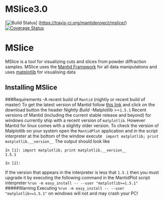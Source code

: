 # MSlice3.0
[![Build Status](https://travis-ci.org/mantidproject/mslice.svg?branch=master)] (https://travis-ci.org/mantidproject/mslice/)[![Coverage Status](https://coveralls.io/repos/github/mantidproject/mslice/badge.svg?branch=master)](https://coveralls.io/github/mantidproject/mslice?branch=master)
# MSlice
MSlice is a tool for visualizing cuts and slices from powder diffraction samples. MSlice uses the [Mantid Framework](http://www.mantidproject.org/) for all data manipulations and uses [matplotlib](http://matplotlib.org/) for visualising data

## Installing MSlice
###Requirements
-A recent build of `Mantid` (nightly or recent build of master) 
To get the latest version of Mantid follow [this link](http://download.mantidproject.org/) and click on the download button the header *Nightly Build*
-Matplotlib >=`1.5.1`
Recent versions of Mantid (including the current stable release and beyond) for windows currently ship with a recent version of `matplotlib`. However Mantid for linux comes with a slighlty older version.
To check the version of Matplotlib on your system open the `MantidPlot` application and in the script interpreter at the bottom of the window execute ` import matplotlib; print matplotlib.__version__`
The output should look like
```
In [1]: import matplotlib; print matplotlib.__version__
1.5.1

In [2]:
```
If the version that appears in the interpreter is less that  `1.5.1` then you must upgrade it by executing the following command in the MantidPlot script interpreter
 `%run -m easy_install -- --user "matplotlib>=1.5.1"`
 #####Warning
 Executing  `%run -m easy_install -- --user "matplotlib>=1.5.1"` on windows will not and may crash your PC!
 
